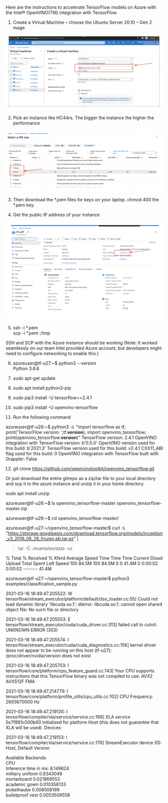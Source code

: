 Here are the instructions to accelerate TensorFlow models on Azure with the Intel® OpenVINO(TM) integration with TensorFlow  

1.	Create a Virtual Machine – choose the  Ubuntu Server 20.10 – Gen 2 mage

<p align="center">
 <img src="images/Azure_image_1.png">
</p>

2.	Pick an instance  like HC44rs. The bigger the instance the higher the performance 

<p align="center">
<img src="images/Azure_image_2.png">
 </p>

3.	Then download the *.pem files for keys on your laptop. 
chmod 400 the *.pem key.  

4.	Get the public IP address of your instance 

<p align="center">
<img src="images/Azure_image_3.png">
</p>

5.	ssh -i *.pem <IP-addr-of-your-instance>  
scp -i *.pem  <source-file> <IP-addr-of-your-instance>:/tmp

  SSH and SCP with the Azure instance should be working (Note: It worked seamlessly on our team Intel provided Azure account, but developers might need to configure networking to enable this.) 

6.	azureuser@tf-u27:~$ python3 --version  
     Python 3.8.6


7.	sudo apt-get update

8.	sudo apt install python3-pip 

9.	sudo pip3 install -U tensorflow==2.4.1

10.	sudo pip3 install -U openvino-tensorflow

11.	Run the following command 

azureuser@tf-u26:~$ python3 -c "import tensorflow as tf; print('TensorFlow version: ',tf.__version__); import openvino_tensorflow; print(openvino_tensorflow.__version__)" 
TensorFlow version:  2.4.1
OpenVINO integration with TensorFlow version: b'0.5.0'
OpenVINO version used for this build: b'2021.3'
TensorFlow version used for this build: v2.4.1
CXX11_ABI flag used for this build: 0
OpenVINO integration with TensorFlow built with Grappler: False



12.	  git clone https://github.com/openvinotoolkit/openvino_tensorflow.git

Or just download the entire gitrepo as a zip/tar file to your local directory and scp it to the azure instance and unzip it in your home directory  

sudo apt install unzip  



azureuser@tf-u26:~$ ls
openvino_tensorflow-master  openvino_tensorflow-master.zip

azureuser@tf-u26:~$ cd openvino_tensorflow-master/

azureuser@tf-u27:~/openvino_tensorflow-master$ curl -L "https://storage.googleapis.com/download.tensorflow.org/models/inception_v3_2016_08_28_frozen.pb.tar.gz" |
>   tar -C ./examples/data -xz

  % Total    % Received % Xferd  Average Speed   Time    Time     Time  Current
                                 Dload  Upload   Total   Spent    Left  Speed
100 84.5M  100 84.5M    0     0  41.4M      0  0:00:02  0:00:02 --:--:-- 41.4M

azureuser@tf-u27:~/openvino_tensorflow-master$ python3 examples/classification_sample.py 

2021-03-16 18:49:47.205522: W tensorflow/stream_executor/platform/default/dso_loader.cc:55] Could not load dynamic library 'libcuda.so.1'; dlerror: libcuda.so.1: cannot open shared object file: No such file or directory

2021-03-16 18:49:47.205553: E tensorflow/stream_executor/cuda/cuda_driver.cc:313] failed call to cuInit: UNKNOWN ERROR (303)

2021-03-16 18:49:47.205574: I tensorflow/stream_executor/cuda/cuda_diagnostics.cc:156] kernel driver does not appear to be running on this host (tf-u27): /proc/driver/nvidia/version does not exist

2021-03-16 18:49:47.205753: I tensorflow/core/platform/cpu_feature_guard.cc:143] Your CPU supports instructions that this TensorFlow binary was not compiled to use: AVX2 AVX512F FMA

2021-03-16 18:49:47.214779: I tensorflow/core/platform/profile_utils/cpu_utils.cc:102] CPU Frequency: 2693670000 Hz

2021-03-16 18:49:47.219130: I tensorflow/compiler/xla/service/service.cc:168] XLA service 0x7f881c000b60 initialized for platform Host (this does not guarantee that XLA will be used). Devices:

2021-03-16 18:49:47.219153: I tensorflow/compiler/xla/service/service.cc:176]   StreamExecutor device (0): Host, Default Version

Available Backends:  
CPU  
Inference time in ms: 8.149624  
military uniform 0.8343049  
mortarboard 0.021869553  
academic gown 0.010358133  
pickelhaube 0.008008199  
bulletproof vest 0.0053509558  

